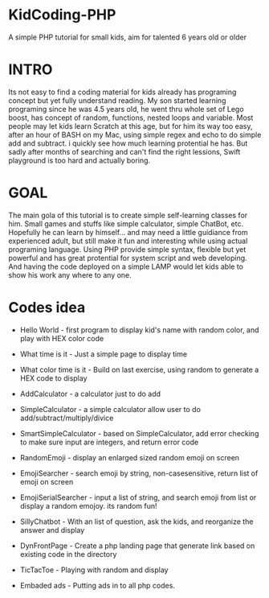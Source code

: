 # KidCoding-PHP
A simple PHP tutorial for small kids, aim for talented 6 years old or older

# INTRO
Its not easy to find a coding material for kids already has programing concept but yet fully understand reading. My son started learning programing since he was 4.5 years old, he went thru whole set of Lego boost, has concept of random, functions, nested loops and variable. Most people may let kids learn Scratch at this age, but for him its way too easy, after an hour of BASH on my Mac, using simple regex and echo to do simple add and subtract. i quickly see how much learning protential he has. But sadly after months of searching and can't find the right lessions, Swift playground is too hard and actually boring.

# GOAL
The main gola of this tutorial is to create simple self-learning classes for him. Small games and stuffs like simple calculator, simple ChatBot, etc. Hopefully he can learn by himself... and may need a little guidiance from experienced adult, but still make it fun and interesting while using actual programing language. Using PHP provide simple syntax, flexible but yet powerful and has great protential for system script and web developing. And having the code deployed on a simple LAMP would let kids able to show his work any where to any one. 

# Codes idea
* Hello World - first program to display kid's name with random color, and play with HEX color code
* What time is it - Just a simple page to display time 
* What color time is it - Build on last exercise, using random to generate a HEX code to display
* AddCalculator - a calculator just to do add 
* SimpleCalculator - a simple calculator allow user to do add/subtract/multiply/divice 
* SmartSimpleCalculator - based on SimpleCalculator,  add error checking to make sure input are integers, and return error code 
* RandomEmoji - display an enlarged sized random emoji on screen 
* EmojiSearcher - search emoji by string, non-casesensitive, return list of emoji on screen
* EmojiSerialSearcher - input a list of string, and search emoji from list or display a random emojoy. its random fun! 

* SillyChatbot - With an list of question, ask the kids, and reorganize the answer and display
* DynFrontPage - Create a php landing page that generate link based on existing code in the directory

* TicTacToe - Playing with random and display
* Embaded ads - Putting ads in to all php codes. 
